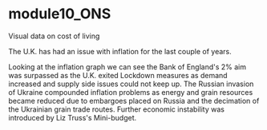 # module10_ONS
Visual data on cost of living

The U.K. has had an issue with inflation for the last couple of years.


<a href="/pdfs_main/inflation_last_5_years.pdf" class="image fit" ></a>

Looking at the inflation graph </a>we can see the Bank of England's 2% aim was surpassed as the U.K. exited 
Lockdown measures as demand increased and supply side issues could not keep up. The Russian invasion 
of Ukraine compounded inflation problems as energy and grain resources became reduced due to embargoes 
placed on Russia and the decimation of the Ukrainian grain trade routes.
Further economic instability was introduced by Liz Truss's Mini-budget.



